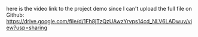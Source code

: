 here is the video link to the project demo since I can't upload the full file on Github:
https://drive.google.com/file/d/1Fh8jTzQzUAwzYrvps14cd_NLV6LADwuv/view?usp=sharing
